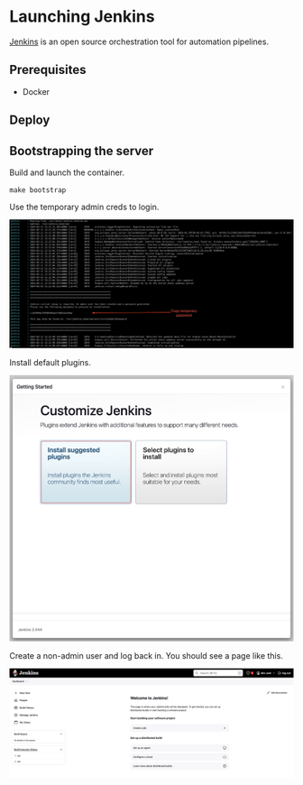 # Launching Jenkins
[Jenkins](https://www.jenkins.io/doc/) is an open source orchestration tool for automation pipelines.


## Prerequisites
 - Docker

## Deploy


## Bootstrapping the server

Build and launch the container.

	make bootstrap

Use the temporary admin creds to login.

![bootstrap-logs](/projects/jenkins/screenshots/bootstrap_logs.png?raw=true)

Install default plugins.

![initial-plugins](/projects/jenkins/screenshots/initial_plugins.png?raw=true)

Create a non-admin user and log back in. You should see a page like this.

![welcome-to-jenkins](/projects/jenkins/screenshots/welcome_to_jenkins.png?raw=true)
